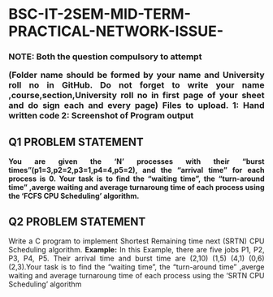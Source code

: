# BSC-IT-2SEM-MID-TERM-PRACTICAL-NETWORK-ISSUE-

<H3>NOTE: <B>Both the question compulsory to attempt</b>
  <P ALIGN=JUSTIFY>(Folder name should be formed by your name and University roll no in GitHub. Do not forget to write your name ,course,section,University roll no in first page of your sheet and do sign each and every page) Files to upload. 1: Hand written code 2: Screenshot of Program output</P></H3>


<h2>Q1 PROBLEM STATEMENT</H2>
<B><P ALIGN=JUSTIFY>You are given the ‘N’ processes with their “burst times”(p1=3,p2=2,p3=1,p4=4,p5=2), and the “arrival time” for each process is 0.
Your task is to find the “waiting time”, the “turn-around time” ,averge waiting and average turnaroung time of each process using the ‘FCFS CPU Scheduling’ algorithm.</B></P>
  <h2>Q2 PROBLEM STATEMENT</H2>
  <P ALIGN=JUSTIFY>Write a C program to implement Shortest Remaining time next (SRTN) CPU Scheduling algorithm.
    <B>Example:</B>
In this Example, there are five jobs P1, P2, P3, P4, P5. Their arrival time and burst time are (2,10) (1,5) (4,1) (0,6) (2,3).Your task is to find the “waiting time”, the “turn-around time” ,averge waiting and average turnaroung time of each process using the ‘SRTN CPU Scheduling’ algorithm</P>
